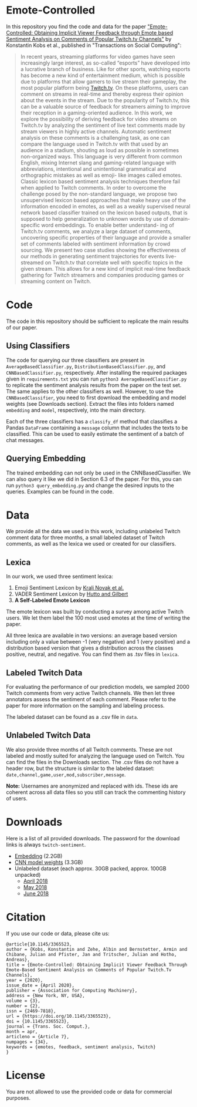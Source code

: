 # Emote-Controlled

In this repository you find the code and data for the paper ["Emote-Controlled: Obtaining Implicit Viewer Feedback through Emote based Sentiment Analysis on Comments of Popular Twitch.tv Channels"](https://dl.acm.org/doi/abs/10.1145/3365523) by Konstantin Kobs et al., published in "Transactions on Social Computing":

> In recent years, streaming platforms for video games have seen increasingly large interest, as so-called “esports” have developed into a lucrative branch of business. Like for other sports, watching esports has become a new kind of entertainment medium, which is possible due to platforms that allow gamers to live stream their gameplay, the most popular platform being [Twitch.tv](http://twitch.tv). On these platforms, users can comment on streams in real-time and thereby express their opinion about the events in the stream. Due to the popularity of Twitch.tv, this can be a valuable source of feedback for streamers aiming to improve their reception in a gaming-oriented audience. In this work, we explore the possibility of deriving feedback for video streams on Twitch.tv by analyzing the sentiment of live text comments made by stream viewers in highly active channels. Automatic sentiment analysis on these comments is a challenging task, as one can compare the language used in Twitch.tv with that used by an audience in a stadium, shouting as loud as possible in sometimes non-organized ways. This language is very different from common English, mixing Internet slang and gaming-related language with abbreviations, intentional and unintentional grammatical and orthographic mistakes as well as emoji- like images called emotes. Classic lexicon based sentiment analysis techniques therefore fail when applied to Twitch comments.
> In order to overcome the challenge posed by the non-standard language, we propose two unsupervised lexicon based approaches that make heavy use of the information encoded in emotes, as well as a weakly supervised neural network based classifier trained on the lexicon based outputs, that is supposed to help generalization to unknown words by use of domain-specific word embeddings. To enable better understand- ing of Twitch.tv comments, we analyze a large dataset of comments, uncovering specific properties of their language and provide a smaller set of comments labeled with sentiment information by crowd sourcing.
> We present two case studies showing the effectiveness of our methods in generating sentiment trajectories for events live-streamed on Twitch.tv that correlate well with specific topics in the given stream. This allows for a new kind of implicit real-time feedback gathering for Twitch streamers and companies producing games or streaming content on Twitch.

# Code

The code in this repository should be sufficient to replicate the main results of our paper.

## Using Classifiers

The code for querying our three classifiers are present in `AverageBasedClassifier.py`, `DistributionBasedClassifier.py`, and `CNNBasedClassifier.py`, respectively. After installing the required packages given in `requirements.txt` you can run `python3 AverageBasedClassifier.py` to replicate the sentiment analysis results from the paper on the test set. The same applies to the other classifiers as well. However, to use the `CNNBasedClassifier`, you need to first download the embedding and model weights (see Downloads section). Extract the files into folders named `embedding` and `model`, respectively, into the main directory.

Each of the three classifiers has a `classify_df` method that classifies a Pandas `DataFrame` containing a `message` column that includes the texts to be classified. This can be used to easily estimate the sentiment of a batch of chat messages.

## Querying Embedding

The trained embedding can not only be used in the CNNBasedClassifier. We can also query it like we did in Section 6.3 of the paper. For this, you can run `python3 query_embedding.py` and change the desired inputs to the queries. Examples can be found in the code.


# Data

We provide all the data we used in this work, including unlabeled Twitch comment data for three months, a small labeled dataset of Twitch comments, as well as the lexica we used or created for our classifiers.

## Lexica

In our work, we used three sentiment lexica:

1. Emoji Sentiment Lexicon by [Kralj Novak et al.](http://kt.ijs.si/data/Emoji_sentiment_ranking/)
2. VADER Sentiment Lexicon by [Hutto and Gilbert](https://github.com/cjhutto/vaderSentiment)
3. **A Self-Labeled Emote Lexicon**

The emote lexicon was built by conducting a survey among active Twitch users.
We let them label the 100 most used emotes at the time of writing the paper.

All three lexica are available in two versions: an average based version including only a value between -1 (very negative) and 1 (very positive) and a distribution based version that gives a distribution across the classes positive, neutral, and negative.
You can find them as .tsv files in `lexica`.

## Labeled Twitch Data

For evaluating the performance of our prediction models, we sampled 2000 Twitch comments from very active Twitch channels.
We then let three annotators assess the sentiment of each comment.
Please refer to the paper for more information on the sampling and labeling process.

The labeled dataset can be found as a .csv file in `data`.

## Unlabeled Twitch Data

We also provide three months of all Twitch comments.
These are not labeled and mostly suited for analyzing the language used on Twitch.
You can find the files in the Downloads section.
The .csv files do not have a header row, but the structure is similar to the labeled dataset: `date,channel,game,user,mod,subscriber,message`.

**Note:** Usernames are anonymized and replaced with ids. These ids are coherent across all data files so you still can track the commenting history of users.

# Downloads

Here is a list of all provided downloads. The password for the download links is always `twitch-sentiment`.

- [Embedding](https://oc.informatik.uni-wuerzburg.de/s/YxmjCW3dtBDeTeT) (2.2GB)
- [CNN model weights](https://oc.informatik.uni-wuerzburg.de/s/mtwNqLytjfHEfYW) (3.3GB)
- Unlabeled dataset (each approx. 30GB packed, approx. 100GB unpacked)
    - [April 2018](https://oc.informatik.uni-wuerzburg.de/s/9ZmWz8RB6YKiKtX)
    - [May 2018](https://oc.informatik.uni-wuerzburg.de/s/esRkffKgp2fnjy4)
    - [June 2018](https://oc.informatik.uni-wuerzburg.de/s/c7kmDmtNWrSLKQ8)


# Citation

If you use our code or data, please cite us:

```
@article{10.1145/3365523,
author = {Kobs, Konstantin and Zehe, Albin and Bernstetter, Armin and Chibane, Julian and Pfister, Jan and Tritscher, Julian and Hotho, Andreas},
title = {Emote-Controlled: Obtaining Implicit Viewer Feedback Through Emote-Based Sentiment Analysis on Comments of Popular Twitch.Tv Channels},
year = {2020},
issue_date = {April 2020},
publisher = {Association for Computing Machinery},
address = {New York, NY, USA},
volume = {3},
number = {2},
issn = {2469-7818},
url = {https://doi.org/10.1145/3365523},
doi = {10.1145/3365523},
journal = {Trans. Soc. Comput.},
month = apr,
articleno = {Article 7},
numpages = {34},
keywords = {emotes, feedback, sentiment analysis, Twitch}
}
```

# License

You are not allowed to use the provided code or data for commercial purposes.
